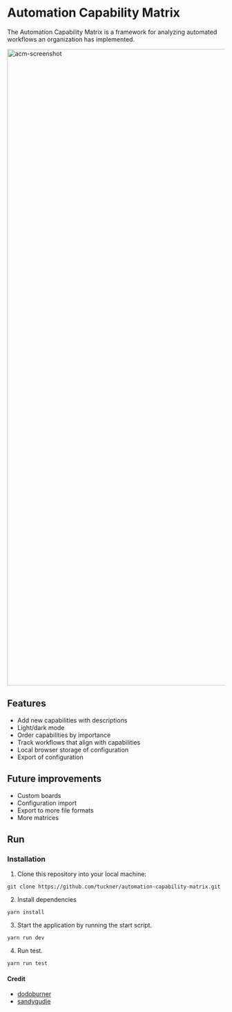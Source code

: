 # Automation Capability Matrix

The Automation Capability Matrix is a framework for analyzing automated workflows an organization has implemented.

<img width="1470" alt="acm-screenshot" src="https://github.com/tuckner/automation-capability-matrix/assets/8551704/58496b2c-6f2c-42ba-9997-7afeae6414b1">


## Features
- Add new capabilities with descriptions
- Light/dark mode
- Order capabilities by importance
- Track workflows that align with capabilities
- Local browser storage of configuration
- Export of configuration

## Future improvements

- Custom boards
- Configuration import
- Export to more file formats
- More matrices 

## Run

### Installation
1. Clone this repository into your local machine:
```
git clone https://github.com/tuckner/automation-capability-matrix.git
```
2. Install dependencies 
```
yarn install
```
3. Start the application by running the start script.
```
yarn run dev
```
4. Run test.
```
yarn run test
```

#### Credit

- [dodoburner](https://github.com/dodoburner/kanban-task-management-web-app)
- [sandygudie](https://github.com/sandygudie/Kanban-App)
